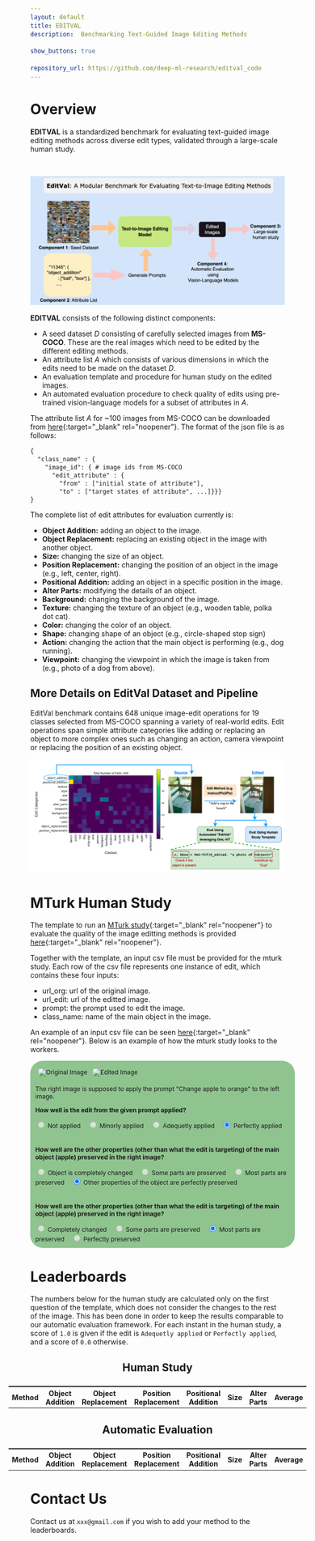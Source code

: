 ```yaml
---
layout: default
title: EDITVAL 
description:  Benchmarking Text-Guided Image Editing Methods

show_buttons: true

repository_url: https://github.com/deep-ml-research/editval_code
---
```


# Overview

**EDITVAL** is a standardized benchmark for evaluating text-guided image editing methods across diverse edit types, validated through a large-scale human study. 


<br/>

![Branching](./editval_teaser.png)

**EDITVAL** consists of the following distinct components:

*   A seed dataset _D_ consisting of carefully selected images from **MS-COCO**. These are the real
images which need to be edited by the different editing methods.
*   An attribute list _A_ which consists of various dimensions in which the edits need to be made on the dataset _D_.
*   An evaluation template and procedure for human study on the edited images.
*   An automated evaluation procedure to check quality of edits using pre-trained vision-language models for a subset of attributes in _A_. 


The attribute list _A_ for ~100 images from MS-COCO can be downloaded from [here](https://drive.google.com/file/d/1PJW7mZnrMAtSJC6yG4g4xIHlu3kwIjm5/view){:target="_blank" rel="noopener"}. The format of the json file is as follows:

```
{
  "class_name" : {
    "image_id": { # image ids from MS-COCO
      "edit_attribute" : {
        "from" : ["initial state of attribute"],
        "to" : ["target states of attribute", ...]}}}
}
```
The complete list of edit attributes for evaluation currently is:


*   **Object Addition:** adding an object to the image.
*   **Object Replacement:** replacing an existing object in the image with another object.
*   **Size:** changing the size of an object.
*   **Position Replacement:** changing the position of an object in the image (e.g., left, center, right).
*   **Positional Addition:** adding an object in a specific position in the image.
*   **Alter Parts:** modifying the details of an object.
*   **Background:** changing the background of the image.
*   **Texture:** changing the texture of an object (e.g., wooden table, polka dot cat).
*   **Color:** changing the color of an object.
*   **Shape:** changing shape of an object (e.g., circle-shaped stop sign)
*   **Action:** changing the action that the main object is performing (e.g., dog running).
*   **Viewpoint:** changing the viewpoint in which the image is taken from (e.g., photo of a dog from above).


## More Details on EditVal Dataset and Pipeline
EditVal benchmark contains 648 unique image-edit operations for 19 classes selected from MS-COCO spanning a variety of real-world edits. Edit operations span simple attribute categories like adding or replacing an object to more complex ones such as changing an action, camera viewpoint or replacing the position of an existing object.

![Branching](./teaser_pipeline.png)


<div id="human_study"></div>

# MTurk Human Study

The template to run an [MTurk study](https://requester.mturk.com/){:target="_blank" rel="noopener"} to evaluate the quality of the image editting methods is provided [here](https://drive.google.com/file/d/1r5zzuJy8WXIABhTcTZHXNtWUdWKO9yC-/view?usp=sharing){:target="_blank" rel="noopener"}. 

Together with the template, an input csv file must be provided for the mturk study. Each row of the csv file represents one instance of edit, which contains these four inputs:

*   url_org: url of the original image.
*   url_edit: url of the editted image.
*   prompt: the prompt used to edit the image.
*   class_name: name of the main object in the image.

An example of an input csv file can be seen [here](https://drive.google.com/file/d/1Zf923hlC6mw1F8Gxbajx7Nx8dibwEhTl/view?usp=sharing){:target="_blank" rel="noopener"}. Below is an example of how the mturk study looks to the workers.

<div style="background-color:rgba(34, 139, 34, 0.5);border-radius: 25px;padding:10px;font-size:12px;width:100%;">
  <div style="display:flex;">
      <div style="float:left;padding:5px;">
        <img src="https://editbench.s3.amazonaws.com/edited_images/pix2pix/object_replacement/548957/548957_unedited.png" alt="Original Image" style="width:90%;border-radius:10px;">
      </div>
      <div style="float:left;padding:5px;">
            <img src="https://editbench.s3.amazonaws.com/edited_images/pix2pix/object_replacement/548957/548957_object_replacement_orange_1.5_7.5.png" alt="Edited Image" style="width:90%;border-radius:10px;">
      </div>
  </div>
  <div>
    <p>The right image is supposed to apply the prompt "Change apple to orange" to the left image.</p>
  </div>
  <div style="padding-bottom:20px">
    <p><b>How well is the edit from the given prompt applied?</b></p>
      <input type="radio" id="q1_0" name="q1" disabled/>
      <label for="q1_0" style="padding-right:10px" disabled>Not applied</label>
      <input type="radio" id="q1_1" name="q1" disabled/>
      <label for="q1_1" style="padding-right:10px" disabled>Minorly applied</label>
      <input type="radio" id="q1_2" name="q1" disabled/>
      <label for="q1_2" style="padding-right:10px" disabled>Adequetly applied</label>
      <input type="radio" id="q1_3" name="q1" checked="checked"/>
      <label for="q1_3" style="padding-right:10px">Perfectly applied</label>
  </div>
  <div style="padding-bottom:20px">
    <p><b>How well are the other properties (other than what the edit is targeting) of the main object (apple) preserved in the right image?</b></p>
      <input type="radio" id="q2_0" name="q2" disabled/>
      <label for="q2_0" style="padding-right:10px" disabled>Object is completely changed</label>
      <input type="radio" id="q2_1" name="q2" disabled/>
      <label for="q2_1" style="padding-right:10px" disabled>Some parts are preserved</label>
      <input type="radio" id="q2_2" name="q2" disabled/>
      <label for="q2_2" style="padding-right:10px" disabled>Most parts are preserved</label>
      <input type="radio" id="q2_3" name="q2" checked="checked"/>
      <label for="q2_3" style="padding-right:10px">Other properties of the object are perfectly preserved</label>
  </div>
  <div>
    <p><b>How well are the other properties (other than what the edit is targeting) of the main object (apple) preserved in the right image?</b></p>
      <input type="radio" id="q3_0" name="q3" disabled/>
      <label for="q3_0" style="padding-right:10px" disabled>Completely changed</label>
      <input type="radio" id="q3_1" name="q3" disabled/>
      <label for="q3_1" style="padding-right:10px" disabled>Some parts are preserved</label>
      <input type="radio" id="q3_2" name="q3" checked="checked"/>
      <label for="q3_2" style="padding-right:10px">Most parts are preserved</label>
      <input type="radio" id="q3_3" name="q3" disabled/>
      <label for="q3_3" style="padding-right:10px" disabled>Perfectly preserved</label>
  </div>
</div>


<div id="leaderboards"></div>

# Leaderboards

The numbers below for the human study are calculated only on the first question of the template, which does not consider the changes to the rest of the image. This has been done in order to keep the results comparable to our automatic evaluation framework. For each instant in the human study, a score of `1.0` is given if the edit is `Adequetly applied` or `Perfectly applied`, and a score of `0.0` otherwise.


<h2 style="text-align:center;">Human Study</h2>
<table id="human_study_table" style="overflow:visible;text-align: center;
  display: flex;
  justify-content: center;">
  <tr>
   <!--When a header is clicked, run the sortTable function, with a parameter, 0 for sorting by names, 1 for sorting by country:-->  
    <th onclick="sortTable(0, 'human_study_table')" style="cursor: pointer;">Method</th>
    <th onclick="sortTable(1, 'human_study_table')" style="cursor: pointer;">Object Addition</th>
    <th onclick="sortTable(2, 'human_study_table')" style="cursor: pointer;">Object Replacement</th>
    <th onclick="sortTable(3, 'human_study_table')" style="cursor: pointer;">Position Replacement</th>
    <th onclick="sortTable(4, 'human_study_table')" style="cursor: pointer;">Positional Addition</th>
    <th onclick="sortTable(5, 'human_study_table')" style="cursor: pointer;">Size</th>
    <th onclick="sortTable(6, 'human_study_table')" style="cursor: pointer;">Alter Parts</th>
    <th onclick="sortTable(7, 'human_study_table')" style="cursor: pointer;">Average</th>
  </tr>
</table>



<h2 style="text-align:center;">Automatic Evaluation</h2>
<table id="aut_eval_table" style="overflow:visible;text-align: center;
  display: flex;
  justify-content: center;">
  <tr>
   <!--When a header is clicked, run the sortTable function, with a parameter, 0 for sorting by names, 1 for sorting by country:-->  
    <th onclick="sortTable(0, 'aut_eval_table')" style="cursor: pointer;">Method</th>
    <th onclick="sortTable(1, 'aut_eval_table')" style="cursor: pointer;">Object Addition</th>
    <th onclick="sortTable(2, 'aut_eval_table')" style="cursor: pointer;">Object Replacement</th>
    <th onclick="sortTable(3, 'aut_eval_table')" style="cursor: pointer;">Position Replacement</th>
    <th onclick="sortTable(4, 'aut_eval_table')" style="cursor: pointer;">Positional Addition</th>
    <th onclick="sortTable(5, 'aut_eval_table')" style="cursor: pointer;">Size</th>
    <th onclick="sortTable(6, 'aut_eval_table')" style="cursor: pointer;">Alter Parts</th>
    <th onclick="sortTable(7, 'aut_eval_table')" style="cursor: pointer;">Average</th>
  </tr>
</table>


<div id="contact"></div>

# Contact Us

Contact us at `xxx@gmail.com` if you wish to add your method to the leaderboards.



<script>
function sortTable(n, tableID) {
  var table, rows, switching, i, x, y, shouldSwitch, dir, switchcount = 0;
  table = document.getElementById(tableID);
  switching = true;
  //Set the sorting direction to ascending:
  dir = "desc"; 
  /*Make a loop that will continue until
  no switching has been done:*/
  while (switching) {
    //start by saying: no switching is done:
    switching = false;
    rows = table.rows;
    /*Loop through all table rows (except the
    first, which contains table headers):*/
    for (i = 1; i < (rows.length - 1); i++) {
      //start by saying there should be no switching:
      shouldSwitch = false;
      /*Get the two elements you want to compare,
      one from current row and one from the next:*/
      x = rows[i].getElementsByTagName("TD")[n];
      y = rows[i + 1].getElementsByTagName("TD")[n];
      /*check if the two rows should switch place,
      based on the direction, asc or desc:*/
      if (dir == "asc") {
        if (x.innerHTML.toLowerCase() > y.innerHTML.toLowerCase()) {
          //if so, mark as a switch and break the loop:
          shouldSwitch= true;
          break;
        }
      } else if (dir == "desc") {
        if (x.innerHTML.toLowerCase() < y.innerHTML.toLowerCase()) {
          //if so, mark as a switch and break the loop:
          shouldSwitch = true;
          break;
        }
      }
    }
    if (shouldSwitch) {
      /*If a switch has been marked, make the switch
      and mark that a switch has been done:*/
      rows[i].parentNode.insertBefore(rows[i + 1], rows[i]);
      switching = true;
      //Each time a switch is done, increase this count by 1:
      switchcount ++;      
    } else {
      /*If no switching has been done AND the direction is "asc",
      set the direction to "desc" and run the while loop again.*/
      if (switchcount == 0 && dir == "desc") {
        dir = "asc";
        switching = true;
      }
    }
  }
}
</script>
<script src="https://ajax.googleapis.com/ajax/libs/jquery/1.7.1/jquery.min.js"></script>
<script src="https://cdnjs.cloudflare.com/ajax/libs/PapaParse/4.1.2/papaparse.js"></script>

<script>
    function arrayToTable(tableData, tableID) {
        var table = document.getElementById(tableID);
        $(tableData).each(function (i, rowData) {
            let row = table.insertRow(-1);
            $(rowData).each(function (j, cellData) {
                let c = row.insertCell(j);
                if (j != 0) {
                  cellData = Math.round(cellData * 100) / 100;
                }
                c.innerText = cellData
            });
        });
        return table;
    }
    $.ajax({
        type: "GET",
        url: "./human_study_table.csv",
        success: function (data) {
            arrayToTable(Papa.parse(data).data, "human_study_table");
        }
    });
    $.ajax({
        type: "GET",
        url: "./aut_eval_table.csv",
        success: function (data) {
            arrayToTable(Papa.parse(data).data, "aut_eval_table");
        }
    });
</script>


